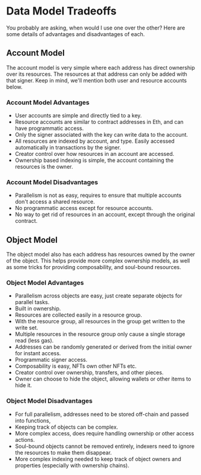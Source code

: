 # Data Model Tradeoffs

You probably are asking, when would I use one over the other? Here are some details of advantages and disadvantages of
each.

## Account Model

The account model is very simple where each address has direct ownership over its resources. The resources at
that address can only be added with that signer. Keep in mind, we'll mention both user and resource accounts below.

### Account Model Advantages

- User accounts are simple and directly tied to a key.
- Resource accounts are similar to contract addresses in Eth, and can have programmatic access.
- Only the signer associated with the key can write data to the account.
- All resources are indexed by account, and type. Easily accessed automatically in transactions by the signer.
- Creator control over how resources in an account are accessed.
- Ownership based indexing is simple, the account containing the resources is the owner.

### Account Model Disadvantages

- Parallelism is not as easy, requires to ensure that multiple accounts don't access a shared resource.
- No programmatic access except for resource accounts.
- No way to get rid of resources in an account, except through the original contract.

## Object Model

The object model also has each address has resources owned by the owner of the object. This helps provide more complex
ownership models, as well as some tricks for providing composability, and soul-bound resources.

### Object Model Advantages

- Parallelism across objects are easy, just create separate objects for parallel tasks.
- Built in ownership.
- Resources are collected easily in a resource group.
- With the resource group, all resources in the group get written to the write set.
- Multiple resources in the resource group only cause a single storage read (less gas).
- Addresses can be randomly generated or derived from the initial owner for instant access.
- Programmatic signer access.
- Composability is easy, NFTs own other NFTs etc.
- Creator control over ownership, transfers, and other pieces.
- Owner can choose to hide the object, allowing wallets or other items to hide it.

### Object Model Disadvantages

- For full parallelism, addresses need to be stored off-chain and passed into functions,
- Keeping track of objects can be complex.
- More complex access, does require handling ownership or other access actions.
- Soul-bound objects cannot be removed entirely, indexers need to ignore the resources to make them disappear.
- More complex indexing needed to keep track of object owners and properties (especially with ownership chains).
